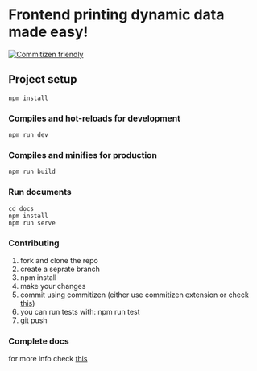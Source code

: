 # Frontend printing dynamic data made easy!

[![Commitizen friendly](https://img.shields.io/badge/commitizen-friendly-brightgreen.svg)](http://commitizen.github.io/cz-cli/)

## Project setup
```
npm install
```

### Compiles and hot-reloads for development
```
npm run dev
```

### Compiles and minifies for production
```
npm run build
```

### Run documents
```
cd docs
npm install
npm run serve
```
### Contributing
1. fork and clone the repo
2. create a seprate branch
3. npm install
4. make your changes
5. commit using commitizen (either use commitizen extension or check [this](http://commitizen.github.io/cz-cli/))
6. you can run tests with: npm run test
7. git push

### Complete docs
for more info check [this](https://alireza0sfr.github.io/vue-client-print/)